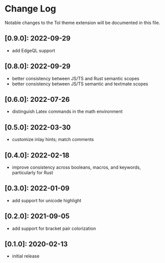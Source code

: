 # Change Log

Notable changes to the Tol theme extension will be documented in this file.

## **[0.9.0]:** 2022-09-29

- add EdgeQL support

## **[0.8.0]:** 2022-09-29

- better consistency between JS/TS and Rust semantic scopes
- better consistency between JS/TS semantic and textmate scopes

## **[0.6.0]:** 2022-07-26

- distinguish Latex commands in the math environment

## **[0.5.0]:** 2022-03-30

- customize inlay hints; match comments

## **[0.4.0]:** 2022-02-18

- improve consistency across booleans, macros, and keywords, particularly for Rust

## **[0.3.0]:** 2022-01-09

- add support for unicode highlight

## **[0.2.0]:** 2021-09-05

- add support for bracket pair colorization

## **[0.1.0]:** 2020-02-13

- initial release
